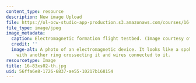 ```yaml
---
content_type: resource
description: New image Upload
file: https://ol-ocw-studio-app-production.s3.amazonaws.com/courses/16-83x-space-systems-engineering-spring-2002-spring-2003/56ffa6e817266837ae5510217b168154_16-83xs02-th.jpg
file_type: image/jpeg
image_metadata:
  caption: Electromagnetic formation flight testbed. (Image courtesy of John Keesee.)
  credit: ''
  image-alt: A photo of an electromagnetic device. It looks like a spokeless unicycle
    with another ring crossecting it and wires connected to it.
resourcetype: Image
title: 16-83xs02-th.jpg
uid: 56ffa6e8-1726-6837-ae55-10217b168154
---
```

